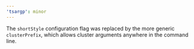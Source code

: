 ```yaml
---
'tsargp': minor
---
```


The `shortStyle` configuration flag was replaced by the more generic `clusterPrefix`, which allows cluster arguments anywhere in the command line.
